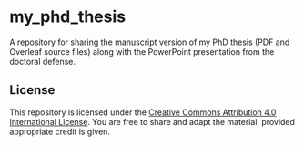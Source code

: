 # my_phd_thesis
A repository for sharing the manuscript version of my PhD thesis (PDF and Overleaf source files) along with the PowerPoint presentation from the doctoral defense.

## License
This repository is licensed under the [Creative Commons Attribution 4.0 International License](https://creativecommons.org/licenses/by/4.0/). You are free to share and adapt the material, provided appropriate credit is given.

